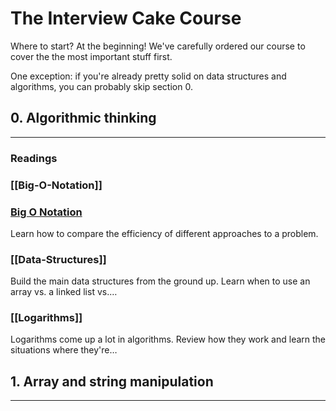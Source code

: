 # The Interview Cake Course
Where to start? At the beginning! We've carefully ordered our course to cover the the most important stuff first.

One exception: if you're already pretty solid on data structures and algorithms, you can probably skip section 0.

## 0. Algorithmic thinking
---
### Readings
### [[Big-O-Notation]]
### [Big O Notation](0-Algorithmic-thinking/Big-O-Nontation.md)
Learn how to compare the efficiency of different approaches to a problem.

### [[Data-Structures]]
Build the main data structures from the ground up. Learn when to use an array vs. a linked list vs.…
    
### [[Logarithms]]
Logarithms come up a lot in algorithms. Review how they work and learn the situations where they're…

## 1. Array and string manipulation
---
